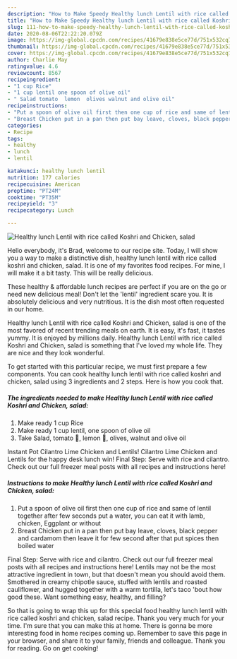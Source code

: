 ```yaml
---
description: "How to Make Speedy Healthy lunch Lentil with rice called Koshri and Chicken, salad"
title: "How to Make Speedy Healthy lunch Lentil with rice called Koshri and Chicken, salad"
slug: 111-how-to-make-speedy-healthy-lunch-lentil-with-rice-called-koshri-and-chicken-salad
date: 2020-08-06T22:22:20.079Z
image: https://img-global.cpcdn.com/recipes/41679e838e5ce77d/751x532cq70/healthy-lunch-lentil-with-rice-called-koshri-and-chicken-salad-recipe-main-photo.jpg
thumbnail: https://img-global.cpcdn.com/recipes/41679e838e5ce77d/751x532cq70/healthy-lunch-lentil-with-rice-called-koshri-and-chicken-salad-recipe-main-photo.jpg
cover: https://img-global.cpcdn.com/recipes/41679e838e5ce77d/751x532cq70/healthy-lunch-lentil-with-rice-called-koshri-and-chicken-salad-recipe-main-photo.jpg
author: Charlie May
ratingvalue: 4.6
reviewcount: 8567
recipeingredient:
- "1 cup Rice"
- "1 cup lentil one spoon of olive oil"
- " Salad tomato  lemon  olives walnut and olive oil"
recipeinstructions:
- "Put a spoon of olive oil first then one cup of rice and same of lentil together after few seconds put a water, you can eat it with lamb, chicken, Eggplant or without"
- "Breast Chicken put in a pan then put bay leave, cloves, black pepper and cardamom then leave it for few second after that put spices then boiled water"
categories:
- Recipe
tags:
- healthy
- lunch
- lentil

katakunci: healthy lunch lentil 
nutrition: 177 calories
recipecuisine: American
preptime: "PT24M"
cooktime: "PT35M"
recipeyield: "3"
recipecategory: Lunch

---
```



![Healthy lunch Lentil with rice called Koshri and Chicken, salad](https://img-global.cpcdn.com/recipes/41679e838e5ce77d/751x532cq70/healthy-lunch-lentil-with-rice-called-koshri-and-chicken-salad-recipe-main-photo.jpg)

Hello everybody, it's Brad, welcome to our recipe site. Today, I will show you a way to make a distinctive dish, healthy lunch lentil with rice called koshri and chicken, salad. It is one of my favorites food recipes. For mine, I will make it a bit tasty. This will be really delicious.

These healthy &amp; affordable lunch recipes are perfect if you are on the go or need new delicious meal! Don&#39;t let the &#39;lentil&#39; ingredient scare you. It is absolutely delicious and very nutritious. It is the dish most often requested in our home.

Healthy lunch Lentil with rice called Koshri and Chicken, salad is one of the most favored of recent trending meals on earth. It is easy, it's fast, it tastes yummy. It is enjoyed by millions daily. Healthy lunch Lentil with rice called Koshri and Chicken, salad is something that I've loved my whole life. They are nice and they look wonderful.


To get started with this particular recipe, we must first prepare a few components. You can cook healthy lunch lentil with rice called koshri and chicken, salad using 3 ingredients and 2 steps. Here is how you cook that.

<!--inarticleads1-->

##### The ingredients needed to make Healthy lunch Lentil with rice called Koshri and Chicken, salad:

1. Make ready 1 cup Rice
1. Make ready 1 cup lentil, one spoon of olive oil
1. Take  Salad, tomato 🍅, lemon 🍋, olives, walnut and olive oil


Instant Pot Cilantro Lime Chicken and Lentils! Cilantro Lime Chicken and Lentils for the happy desk lunch win! Final Step: Serve with rice and cilantro. Check out our full freezer meal posts with all recipes and instructions here! 

<!--inarticleads2-->

##### Instructions to make Healthy lunch Lentil with rice called Koshri and Chicken, salad:

1. Put a spoon of olive oil first then one cup of rice and same of lentil together after few seconds put a water, you can eat it with lamb, chicken, Eggplant or without
1. Breast Chicken put in a pan then put bay leave, cloves, black pepper and cardamom then leave it for few second after that put spices then boiled water


Final Step: Serve with rice and cilantro. Check out our full freezer meal posts with all recipes and instructions here! Lentils may not be the most attractive ingredient in town, but that doesn&#39;t mean you should avoid them. Smothered in creamy chipotle sauce, stuffed with lentils and roasted cauliflower, and hugged together with a warm tortilla, let&#39;s taco &#39;bout how good these. Want something easy, healthy, and filling? 

So that is going to wrap this up for this special food healthy lunch lentil with rice called koshri and chicken, salad recipe. Thank you very much for your time. I'm sure that you can make this at home. There is gonna be more interesting food in home recipes coming up. Remember to save this page in your browser, and share it to your family, friends and colleague. Thank you for reading. Go on get cooking!
